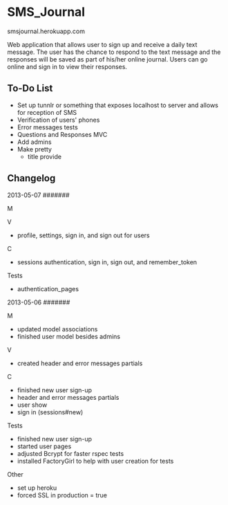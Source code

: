 SMS_Journal
===========

smsjournal.herokuapp.com

Web application that allows user to sign up and receive a daily text message. The user has the chance to respond to the text message and the responses will be saved as part of his/her online journal. Users can go online and sign in to view their responses.

To-Do List
----------

- Set up tunnlr or something that exposes localhost to server and allows for reception of SMS
- Verification of users' phones
- Error messages tests
- Questions and Responses MVC
- Add admins
- Make pretty
	- title provide

Changelog 
---------

2013-05-07
#######

M

V
- profile, settings, sign in, and sign out for users

C
- sessions authentication, sign in, sign out, and remember_token

Tests
- authentication_pages

2013-05-06
#######

M
- updated model associations
- finished user model besides admins

V
- created header and error messages partials

C
- finished new user sign-up
- header and error messages partials
- user show
- sign in (sessions#new)

Tests
- finished new user sign-up
- started user pages
- adjusted Bcrypt for faster rspec tests
- installed FactoryGirl to help with user creation for tests

Other
- set up heroku
- forced SSL in production = true

